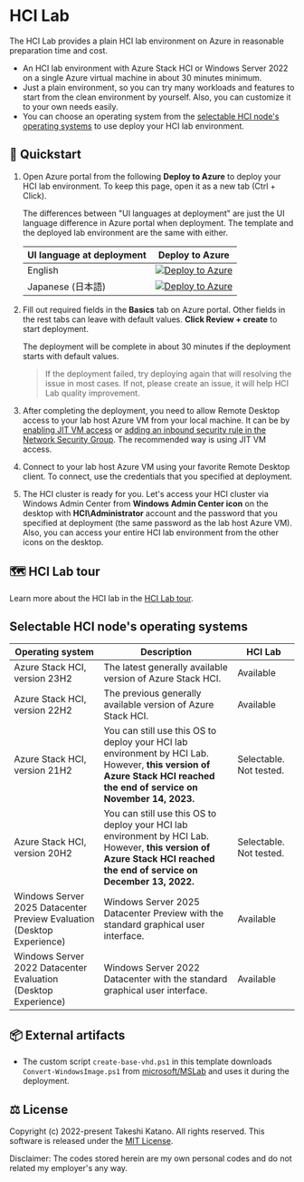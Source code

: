 # HCI Lab

The HCI Lab provides a plain HCI lab environment on Azure in reasonable preparation time and cost.

- An HCI lab environment with Azure Stack HCI or Windows Server 2022 on a single Azure virtual machine in about 30 minutes minimum.
- Just a plain environment, so you can try many workloads and features to start from the clean environment by yourself. Also, you can customize it to your own needs easily.
- You can choose an operating system from the [selectable HCI node's operating systems](#selectable-hci-nodes-operating-systems) to use deploy your HCI lab environment.

## 🚀 Quickstart

1. Open Azure portal from the following **Deploy to Azure** to deploy your HCI lab environment. To keep this page, open it as a new tab (Ctrl + Click).

    The differences between "UI languages at deployment" are just the UI language difference in Azure portal when deployment. The template and the deployed lab environment are the same with either.

    | UI language at deployment | Deploy to Azure |
    | ---- | ---- |
    | English | [![Deploy to Azure](https://aka.ms/deploytoazurebutton)](https://portal.azure.com/#view/Microsoft_Azure_CreateUIDef/CustomDeploymentBlade/uri/https%3A%2F%2Fraw.githubusercontent.com%2Ftksh164%2Fhci-lab%2Fmain%2Ftemplate%2Ftemplate.json/uiFormDefinitionUri/https%3A%2F%2Fraw.githubusercontent.com%2Ftksh164%2Fhci-lab%2Fmain%2Fuiforms%2Fuiform.json) |
    | Japanese (日本語) | [![Deploy to Azure](https://aka.ms/deploytoazurebutton)](https://portal.azure.com/#view/Microsoft_Azure_CreateUIDef/CustomDeploymentBlade/uri/https%3A%2F%2Fraw.githubusercontent.com%2Ftksh164%2Fhci-lab%2Fmain%2Ftemplate%2Ftemplate.json/uiFormDefinitionUri/https%3A%2F%2Fraw.githubusercontent.com%2Ftksh164%2Fhci-lab%2Fmain%2Fuiforms%2Fuiform-jajp.json) |

2. Fill out required fields in the **Basics** tab on Azure portal. Other fields in the rest tabs can leave with default values. **Click Review + create** to start deployment.

    The deployment will be complete in about 30 minutes if the deployment starts with default values.

    > If the deployment failed, try deploying again that will resolving the issue in most cases. If not, please create an issue, it will help HCI Lab quality improvement.

3. After completing the deployment, you need to allow Remote Desktop access to your lab host Azure VM from your local machine. It can be by [enabling JIT VM access](https://learn.microsoft.com/en-us/azure/defender-for-cloud/just-in-time-access-usage) or [adding an inbound security rule in the Network Security Group](https://learn.microsoft.com/en-us/azure/virtual-network/tutorial-filter-network-traffic#create-security-rules). The recommended way is using JIT VM access.

4. Connect to your lab host Azure VM using your favorite Remote Desktop client. To connect, use the credentials that you specified at deployment.

5. The HCI cluster is ready for you. Let's access your HCI cluster via Windows Admin Center from **Windows Admin Center icon** on the desktop with **HCI\\Administrator** account and the password that you specified at deployment (the same password as the lab host Azure VM). Also, you can access your entire HCI lab environment from the other icons on the desktop.

## 🗺️ HCI Lab tour

Learn more about the HCI lab in the [HCI Lab tour](./docs/hci-lab-tour.md).

## Selectable HCI node's operating systems

| Operating system | Description | HCI Lab |
| ---- | ---- | ---- |
| Azure Stack HCI, version 23H2 | The latest generally available version of Azure Stack HCI. | Available |
| Azure Stack HCI, version 22H2 | The previous generally available version of Azure Stack HCI. | Available |
| Azure Stack HCI, version 21H2 | You can still use this OS to deploy your HCI lab environment by HCI Lab. However, **this version of Azure Stack HCI reached the end of service on November 14, 2023.** | Selectable. Not tested. |
| Azure Stack HCI, version 20H2 | You can still use this OS to deploy your HCI lab environment by HCI Lab. However, **this version of Azure Stack HCI reached the end of service on December 13, 2022.** | Selectable. Not tested. |
| Windows Server 2025 Datacenter Preview Evaluation (Desktop Experience) | Windows Server 2025 Datacenter Preview with the standard graphical user interface. | Available |
| Windows Server 2022 Datacenter Evaluation (Desktop Experience) | Windows Server 2022 Datacenter with the standard graphical user interface. | Available |


## 📦 External artifacts

- The custom script `create-base-vhd.ps1` in this template downloads `Convert-WindowsImage.ps1` from [microsoft/MSLab](https://github.com/microsoft/MSLab) and uses it during the deployment.

## ⚖️ License

Copyright (c) 2022-present Takeshi Katano. All rights reserved. This software is released under the [MIT License](https://github.com/tksh164/hci-lab/blob/main/LICENSE).

Disclaimer: The codes stored herein are my own personal codes and do not related my employer's any way.
